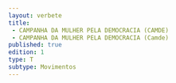 ```yaml
---
layout: verbete
title:
 - CAMPANHA DA MULHER PELA DEMOCRACIA (CAMDE)
 - CAMPANHA DA MULHER PELA DEMOCRACIA (Camde)
published: true
edition: 1  
type: T
subtype: Movimentos
---
```


